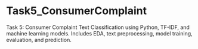# Task5_ConsumerComplaint
Task 5: Consumer Complaint Text Classification using Python, TF-IDF, and machine learning models. Includes EDA, text preprocessing, model training, evaluation, and prediction.
